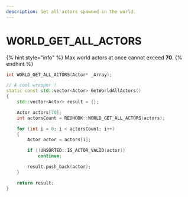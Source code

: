 ```yaml
---
description: Get all actors spawned in the world.
---
```


# WORLD\_GET\_ALL\_ACTORS

{% hint style="info" %}
Max world actors at once cannot exceed **70**.
{% endhint %}

```cpp
int WORLD_GET_ALL_ACTORS(Actor* _Array);
```

```cpp
// A cool wrapper !
static const std::vector<Actor> GetWorldAllActors()
{
	std::vector<Actor> result = {};

	Actor actors[70];
	int actorsCount = REDHOOK::WORLD_GET_ALL_ACTORS(actors);

	for (int i = 0; i < actorsCount; i++)
	{
		Actor actor = actors[i];

		if (!UNSORTED::IS_ACTOR_VALID(actor))
			continue;

		result.push_back(actor);
	}

	return result;
}
```
